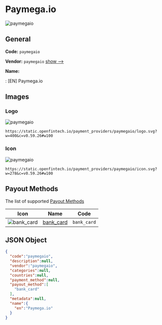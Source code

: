 
# Paymega.io 
![paymegaio](https://static.openfintech.io/payment_providers/paymegaio/logo.svg?w=400&c=v0.59.26#w100)  

## General 
 
**Code:** `paymegaio` 
 
**Vendor:** `paymegaio` [show -->](/vendors/paymegaio/) 
 
**Name:** 
 
:	[EN] Paymega.io 
 

## Images 

### Logo 
 
![paymegaio](https://static.openfintech.io/payment_providers/paymegaio/logo.svg?w=400&c=v0.59.26#w100)  

```
https://static.openfintech.io/payment_providers/paymegaio/logo.svg?w=400&c=v0.59.26#w100
```  

### Icon 
 
![paymegaio](https://static.openfintech.io/payment_providers/paymegaio/icon.svg?w=278&c=v0.59.26#w100)  

```
https://static.openfintech.io/payment_providers/paymegaio/icon.svg?w=278&c=v0.59.26#w100
```  

## Payout Methods 
 
The list of supported [Payout Methods](/payout-methods/) 

|Icon|Name|Code| 
|:---:|:---:|:---:| 
|![bank_card](https://static.openfintech.io/payout_methods/bank_card/icon.svg?w=278&c=v0.59.26#w40) |[bank_card](payout-methodsbank_card/)|`bank_card`| 
 

## JSON Object 

```json
{
  "code":"paymegaio",
  "description":null,
  "vendor":"paymegaio",
  "categories":null,
  "countries":null,
  "payment_method":null,
  "payout_method":[
    "bank_card"
  ],
  "metadata":null,
  "name":{
    "en":"Paymega.io"
  }
}
```  

